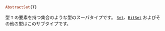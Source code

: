 ```julia
AbstractSet{T}
```

型 `T` の要素を持つ集合のような型のスーパタイプです。 [`Set`](@ref)、[`BitSet`](@ref) およびその他の型はこのサブタイプです。
